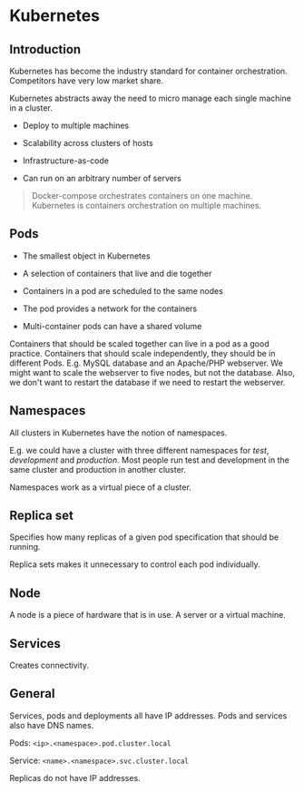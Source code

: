 # Kubernetes

## Introduction

Kubernetes has become the industry standard for container orchestration. Competitors have very low market share.

Kubernetes abstracts away the need to micro manage each single machine in a cluster.

* Deploy to multiple machines

* Scalability across clusters of hosts

* Infrastructure-as-code

* Can run on an arbitrary number of servers

> Docker-compose orchestrates containers on one machine. Kubernetes is containers orchestration on multiple machines.

## Pods

* The smallest object in Kubernetes

* A selection of containers that live and die together

* Containers in a pod are scheduled to the same nodes

* The pod provides a network for the containers

* Multi-container pods can have a shared volume

Containers that should be scaled together can live in a pod as a good practice. Containers that should scale independently, they should be in different Pods. E.g. MySQL database and an Apache/PHP webserver. We might want to scale the webserver to five nodes, but not the database.
Also, we don't want to restart the database if we need to restart the webserver.

## Namespaces

All clusters in Kubernetes have the notion of namespaces.

E.g. we could have a cluster with three different namespaces for *test*, *development* and *production*.
Most people run test and development in the same cluster and production in another cluster.

Namespaces work as a virtual piece of a cluster.

## Replica set

Specifies how many replicas of a given pod specification that should be running.

Replica sets makes it unnecessary to control each pod individually.

## Node

A node is a piece of hardware that is in use. A server or a virtual machine.

## Services

Creates connectivity.

## General

Services, pods and deployments all have IP addresses.
Pods and services also have DNS names.

Pods:
`<ip>.<namespace>.pod.cluster.local`

Service:
`<name>.<namespace>.svc.cluster.local`

Replicas do not have IP addresses.
